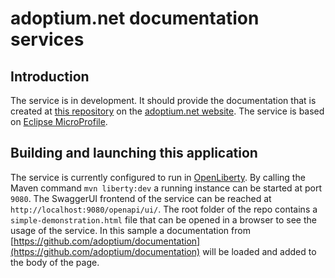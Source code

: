 # adoptium.net documentation services

## Introduction

The service is in development. It should provide the documentation that is created
at [this repository](https://github.com/AdoptOpenJDK/website-adoptium-documentation) on
the [adoptium.net website](https://adoptium.net). The service is based
on [Eclipse MicroProfile](https://microprofile.io).

## Building and launching this application

The service is currently configured to run in [OpenLiberty](https://openliberty.io/). By calling the Maven
command `mvn liberty:dev` a running instance can be started at port `9080`. The SwaggerUI frontend of the service can be
reached at `http://localhost:9080/openapi/ui/`. The root folder of the repo contains a `simple-demonstration.html` file
that can be opened in a browser to see the usage of the service. In this sample a documentation
from [https://github.com/adoptium/documentation](https://github.com/adoptium/documentation) will be loaded and added to
the body of the page.



